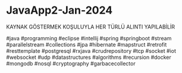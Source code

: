 # JavaApp2-Jan-2024
KAYNAK GÖSTERMEK KOŞULUYLA HER TÜRLÜ ALINTI YAPILABİLİR

#java
#programming
#eclipse 
#intellij
#spring
#springboot
#stream
#parallelstream
#collections
#jpa
#hibernate
#mapstruct
#retrofit
#resttemplate
#postgresql
#rxjava
#crudrepository
#tcp
#socket
#iot
#websocket
#udp
#datastructures
#algorithms
#recursion
#docker
#mongodb
#nosql
#cryptography
#garbacecollector

